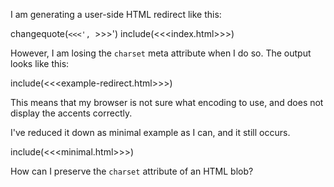 I am generating a user-side HTML redirect like this:

changequote(`<<<', `>>>')
include(<<<index.html>>>)

However, I am losing the `charset` meta attribute when I do so.  The output looks like this:

include(<<<example-redirect.html>>>)

This means that my browser is not sure what encoding to use, and does not display the accents correctly.

I've reduced it down as minimal example as I can, and it still occurs.

include(<<<minimal.html>>>)

How can I preserve the `charset` attribute of an HTML blob?
